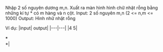 Nhập 2 số nguyên dương m,n. Xuất ra màn hình hình chữ nhật rỗng bằng những kí tự * có m hàng và n cột.
Input: 2 số nguyên m,n (2 <= n,m <= 1000)
Output: Hình nhữ nhật rỗng

Ví dụ:
|input|	output|
|---|---|
|4 5|	*****<br>*   *<br>*   *<br>*****|
